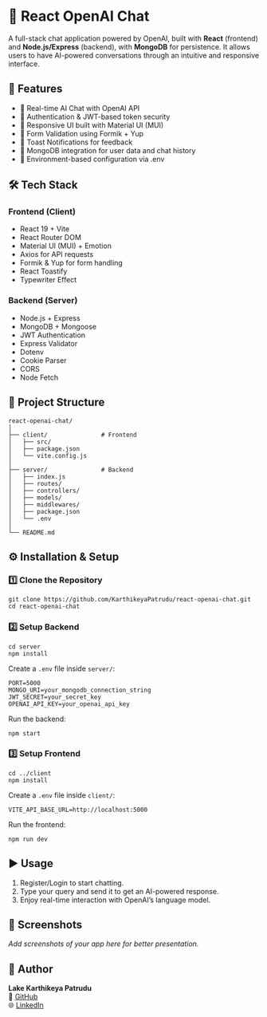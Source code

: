 <!DOCTYPE html>
<html lang="en">
<body>
<h1>💬 React OpenAI Chat</h1>

<p>A full-stack chat application powered by OpenAI, built with <strong>React</strong> (frontend) and <strong>Node.js/Express</strong> (backend), with <strong>MongoDB</strong> for persistence. It allows users to have AI-powered conversations through an intuitive and responsive interface.</p>

<h2>🚀 Features</h2>
<ul>
  <li>🔹 Real-time AI Chat with OpenAI API</li>
  <li>🔹 Authentication &amp; JWT-based token security</li>
  <li>🔹 Responsive UI built with Material UI (MUI)</li>
  <li>🔹 Form Validation using Formik + Yup</li>
  <li>🔹 Toast Notifications for feedback</li>
  <li>🔹 MongoDB integration for user data and chat history</li>
  <li>🔹 Environment-based configuration via .env</li>
</ul>

<h2>🛠 Tech Stack</h2>
<h3>Frontend (Client)</h3>
<ul>
  <li>React 19 + Vite</li>
  <li>React Router DOM</li>
  <li>Material UI (MUI) + Emotion</li>
  <li>Axios for API requests</li>
  <li>Formik &amp; Yup for form handling</li>
  <li>React Toastify</li>
  <li>Typewriter Effect</li>
</ul>

<h3>Backend (Server)</h3>
<ul>
  <li>Node.js + Express</li>
  <li>MongoDB + Mongoose</li>
  <li>JWT Authentication</li>
  <li>Express Validator</li>
  <li>Dotenv</li>
  <li>Cookie Parser</li>
  <li>CORS</li>
  <li>Node Fetch</li>
</ul>

<h2>📂 Project Structure</h2>
<pre><code>react-openai-chat/
│
├── client/               # Frontend
│   ├── src/
│   ├── package.json
│   └── vite.config.js
│
├── server/               # Backend
│   ├── index.js
│   ├── routes/
│   ├── controllers/
│   ├── models/
│   ├── middlewares/
│   ├── package.json
│   └── .env
│
└── README.md
</code></pre>

<h2>⚙️ Installation &amp; Setup</h2>
<h3>1️⃣ Clone the Repository</h3>
<pre><code>git clone https://github.com/KarthikeyaPatrudu/react-openai-chat.git
cd react-openai-chat
</code></pre>

<h3>2️⃣ Setup Backend</h3>
<pre><code>cd server
npm install
</code></pre>
<p>Create a <code>.env</code> file inside <code>server/</code>:</p>
<pre><code>PORT=5000
MONGO_URI=your_mongodb_connection_string
JWT_SECRET=your_secret_key
OPENAI_API_KEY=your_openai_api_key
</code></pre>
<p>Run the backend:</p>
<pre><code>npm start
</code></pre>

<h3>3️⃣ Setup Frontend</h3>
<pre><code>cd ../client
npm install
</code></pre>
<p>Create a <code>.env</code> file inside <code>client/</code>:</p>
<pre><code>VITE_API_BASE_URL=http://localhost:5000
</code></pre>
<p>Run the frontend:</p>
<pre><code>npm run dev
</code></pre>

<h2>▶️ Usage</h2>
<ol>
  <li>Register/Login to start chatting.</li>
  <li>Type your query and send it to get an AI-powered response.</li>
  <li>Enjoy real-time interaction with OpenAI’s language model.</li>
</ol>

<h2>📸 Screenshots</h2>
<p><em>Add screenshots of your app here for better presentation.</em></p>


<h2>👤 Author</h2>
<p><strong>Lake Karthikeya Patrudu</strong><br>
📌 <a href="https://github.com/KarthikeyaPatrudu">GitHub</a><br>
🌐 <a href="https://linkedin.com/in/your-profile">LinkedIn</a></p>

</body>
</html>
